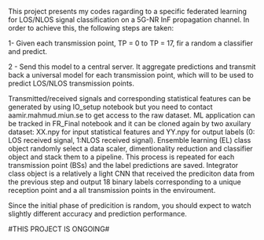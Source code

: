 This project presents my codes ragarding to a specific federated learning for LOS/NLOS signal classification on a 5G-NR InF propagation channel. In order to achieve this, the following steps are taken:

1- Given each transmission point, TP = 0 to TP = 17, fir a random a classifier and predict. 

2 - Send this model to a central server. It aggregate predictions and transmit back a universal model for each transmission point, which will to be used to predict LOS/NLOS transmission points. 

Transmitted/received signals and corresponding statistical features can be generated by using IO_setup notebook but you need to contact aamir.mahmud.miun.se to get access to the raw dataset. 
ML application can be tracked in FR_Final notebook and it can be cloned again by two axuilary dataset: XX.npy for input statistical features and YY.npy for output labels (0: LOS received signal, 1:NLOS received signal).
Ensemble learning (EL) class object randomly select a data scaler, dimentionality reduction and classifier object and stack them to a pipeline. This process is repeated for each transmission point (BSs) and the label predictions are saved. 
Integrator class object is a relatively a light CNN that received the prediciton data from the previous step and output 18 binary labels corresponding to a unique reception point and a all transmission points in the enviroument. 

Since the initial phase of predicition is random, you should expect to watch slightly different accuracy and prediction performance. 

#THIS PROJECT IS ONGOING#





